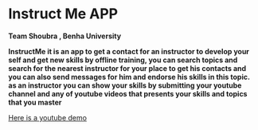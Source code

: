 # Instruct Me APP 

__Team Shoubra , Benha University__

__InstructMe it is an app to get a contact for an instructor to develop your self and get new skills by offline training, you can search topics and search for the nearest instructor for your place to get his contacts and you can also send messages for him and endorse his skills in this topic. as an instructor you can show your skills by submitting your youtube channel and any of youtube videos that presents your skills and topics that you master__


[Here is a youtube demo](https://youtu.be/aP_KXB3YYeA)
